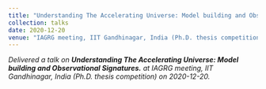 ```yaml
---
title: "Understanding The Accelerating Universe: Model building and Observational Signatures."
collection: talks
date: 2020-12-20
venue: "IAGRG meeting, IIT Gandhinagar, India (Ph.D. thesis competition)"
---
```


*Delivered a talk on **Understanding The Accelerating Universe: Model building and Observational Signatures.** at IAGRG meeting, IIT Gandhinagar, India (Ph.D. thesis competition) on 2020-12-20.*
